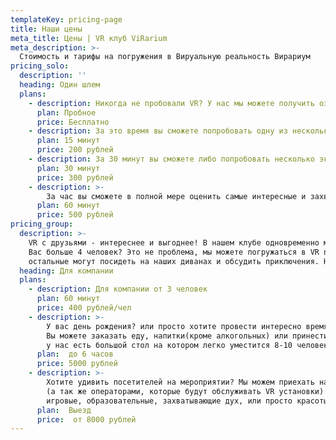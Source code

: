 ```yaml
---
templateKey: pricing-page
title: Наши цены
meta_title: Цены | VR клуб ViRarium
meta_description: >-
  Стоимость и тарифы на погружения в Вируальную реальность Вирариум
pricing_solo:
  description: ''
  heading: Один шлем
  plans:
    - description: Никогда не пробовали VR? У нас мы можете получить ознакомительное погружение абсолютно бесплатно
      plan: Пробное
      price: Бесплатно
    - description: За это время вы сможете попробовать одну из нескольких экспресс программ или игр.
      plan: 15 минут
      price: 200 рублей
    - description: За 30 минут вы сможете либо попробовать несколько экспресс-программ или попробовать длительный VR опыт/игру
      plan: 30 минут
      price: 300 рублей
    - description: >-
        За час вы сможете в полной мере оценить самые интересные и захватывающие VR программы.
      plan: 60 минут
      price: 500 рублей
pricing_group:
  description: >-
    VR с друзьями - интереснее и выгоднее! В нашем клубе одновременно может играть до 4 человек.
    Вас больше 4 человек? Это не проблема, мы можете погружаться в VR по очереди,
    остальные могут посидеть на наших диванах и обсудить приключения. Наш клуб может вместить в себя до 10 человек.
  heading: Для компании
  plans:
    - description: Для компании от 3 человек
      plan: 60 минут
      price: 400 рублей/чел
    - description: >-
        У вас день рождения? или просто хотите провести интересно время с друзьями? Вы можете арендовать весь клуб!
        Вы можете заказать еду, напитки(кроме алкогольных) или принести их с собой,
        у нас есть большой стол на котором легко уместится 8-10 человек
      plan:  до 6 часов
      price: 5000 рублей
    - description: >-
        Хотите удивить посетителей на мероприятии? Мы можем приехать на ваше мероприятие с 1-12 VR  установками
        (а так же операторами, которые будут обслуживать VR установки) и демострировать различные VR опыты:
        игровые, образовательные, захватывающие дух, или просто красоты мира
      plan:  Выезд
      price:  от 8000 рублей
---
```


